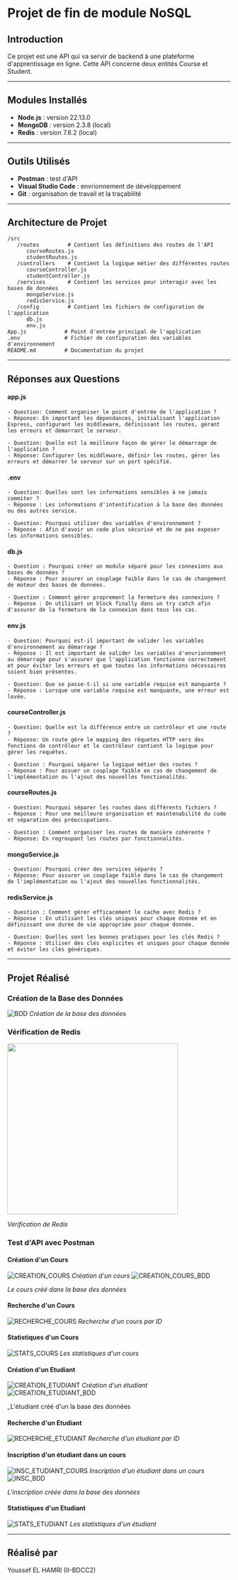 # Projet de fin de module NoSQL

## Introduction
Ce projet est une API qui va servir de backend à une plateforme d'apprentissage en ligne. Cette API concerne deux entités Course et Student.

---

## Modules Installés
- **Node.js** : version 22.13.0
- **MongoDB** : version 2.3.8 (local)
- **Redis** : version 7.8.2 (local)

---
## Outils Utilisés
- **Postman** : test d'API
- **Visual Studio Code** : envrionnement de développement
- **Git** : organisation de travail et la traçabilité

---

## Architecture de Projet

```
/src
   /routes         # Contient les définitions des routes de l'API
      courseRoutes.js
      studentRoutes.js
   /controllers    # Contient la logique métier des différentes routes
      courseController.js
      studentController.js
   /services       # Contient les services pour interagir avec les bases de données
      mongoService.js
      redisService.js
   /config         # Contient les fichiers de configuration de l'application
      db.js
      env.js
App.js            # Point d'entrée principal de l'application
.env              # Fichier de configuration des variables d'environnement
README.md         # Documentation du projet
```

---

## Réponses aux Questions

#### app.js 
```
- Question: Comment organiser le point d'entrée de l'application ?
- Réponse: En important les dépendances, initialisant l'application Express, configurant les middleware, définissant les routes, gérant les erreurs et démarrant le serveur.

- Question: Quelle est la meilleure façon de gérer le démarrage de l'application ?
- Réponse: Configurer les middleware, définir les routes, gérer les erreurs et démarrer le serveur sur un port spécifié.
```
#### .env 
```
- Question: Quelles sont les informations sensibles à ne jamais commiter ?
- Réponse : Les informations d'intentification á la base des données ou des autres service.

- Question: Pourquoi utiliser des variables d'environnement ?
- Réponse : Afin d'avoir un code plus sécurisé et de ne pas exposer les informations sensibles.
```
#### db.js 
```
- Question : Pourquoi créer un module séparé pour les connexions aux bases de données ?
- Réponse : Pour assurer un couplage faible dans le cas de changement de moteur des bases de données. 

- Question : Comment gérer proprement la fermeture des connexions ?
- Réponse : On utilisant un block finally dans un try catch afin d'assurer de la fermeture de la connexion dans tous les cas.
```
#### env.js 
```
- Question: Pourquoi est-il important de valider les variables d'environnement au démarrage ?
- Réponse : Il est important de valider les variables d'envrionnement au démarrage pour s'assurer que l'application fonctionne correctement et pour éviter les erreurs et que toutes les informations nécessaires soient bien présentes.

- Question: Que se passe-t-il si une variable requise est manquante ?
- Réponse : Lorsque une variable requise est manquante, une erreur est levée.
```
#### courseController.js 
```
- Question: Quelle est la différence entre un contrôleur et une route ?
- Réponse: Un route gére le mapping des rêquetes HTTP vers des fonctions de contrôleur et le contrôleur contient la logique pour gérer les requêtes.

- Question : Pourquoi séparer la logique métier des routes ?
- Réponse : Pour assuer un couplage faible en cas de changement de l'implémentation ou l'ajout des nouvelles fonctionalités.
```
#### courseRoutes.js 
```
- Question: Pourquoi séparer les routes dans différents fichiers ?
- Réponse : Pour une meilleure organisation et maintenabilité du code et séparation des préoccupations.

- Question : Comment organiser les routes de manière cohérente ?
- Réponse: En regroupant les routes par fonctionnalités.
```
#### mongoService.js 
```
- Question: Pourquoi créer des services séparés ?
- Réponse: Pour assurer un couplage faible dans le cas de changement de l'implémentation ou l'ajout des nouvelles fonctionnalités.
```
#### redisService.js 
```
- Question : Comment gérer efficacement le cache avec Redis ?
- Réponse : En utilisant les clés uniques pour chaque donnée et en définissant une durée de vie appropriée pour chaque donnée.

- Question: Quelles sont les bonnes pratiques pour les clés Redis ?
- Réponse : Utiliser des clés explicites et uniques pour chaque donnée et éviter les clés génériques.
```
---
## Projet Réalisé

### **Création de la Base des Données** 
![BDD](https://github.com/user-attachments/assets/321dd881-8104-40fc-a3e6-72254460742e)
_Création de la base des données_

### **Vérification de Redis**
<img src="https://github.com/user-attachments/assets/134a58a0-9265-49cf-91b9-fd6c5b10d52a" width="385px" align="center">

_Vérification de Redis_

### **Test d'API avec Postman**
#### **Création d'un Cours**
![CREATION_COURS](https://github.com/user-attachments/assets/0e5246e6-9cce-492e-9d53-55969fa8547f)
_Création d'un cours_
![CREATION_COURS_BDD](https://github.com/user-attachments/assets/1963d72b-a82e-429a-86bd-f74362552fba)

_Le cours créé dans la base des données_

#### **Recherche d'un Cours**
![RECHERCHE_COURS](https://github.com/user-attachments/assets/8640eaf7-e080-4d47-b702-6b0bc2f04cee)
_Recherche d'un cours par ID_

#### **Statistiques d'un Cours**
![STATS_COURS](https://github.com/user-attachments/assets/32929860-f733-4641-a1e1-6f536ad2470f)
_Les statistiques d'un cours_

#### **Création d'un Etudiant**
![CREATION_ETUDIANT](https://github.com/user-attachments/assets/a9502def-9d0e-49a1-8627-13a6acbca937)
_Création d'un étudiant_
![CREATION_ETUDIANT_BDD](https://github.com/user-attachments/assets/62ef7a4b-cb6a-4286-b112-ee45c046576f)

_L'étudiant créé d'un la base des données

#### **Recherche d'un Etudiant**
![RECHERCHE_ETUDIANT](https://github.com/user-attachments/assets/0f2357f3-6595-4394-97b9-17d723f536a0)
_Recherche d'un étudiant par ID_

#### **Inscription d'un étudiant dans un cours**
![INSC_ETUDIANT_COURS](https://github.com/user-attachments/assets/25fac014-fce5-4d18-a1c5-db1b2b6968e9)
_Inscription d'un étudiant dans un cours_
![INSC_BDD](https://github.com/user-attachments/assets/dedd53ce-d24b-49e4-b219-ca797cc13801)

_L'inscription créée dans la base des données_

#### **Statistiques d'un Etudiant**
![STATS_ETUDIANT](https://github.com/user-attachments/assets/e26fb1d7-ab08-41a1-84b3-160eab195688)
_Les statistiques d'un étudiant_

---
## Réalisé par 

Youssef EL HAMRI (II-BDCC2)
